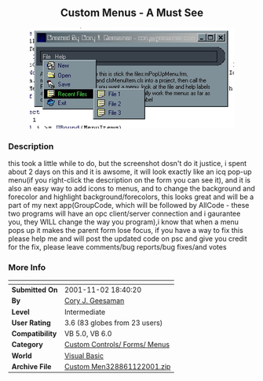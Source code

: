﻿<div align="center">

## Custom Menus \- A Must See

<img src="PIC200111218491744.jpg">
</div>

### Description

this took a little while to do, but the screenshot dosn't do it justice, i spent about 2 days on this and it is awsome, it will look exactly like an icq pop-up menu(if you right-click the description on the form you can see it), and it is also an easy way to add icons to menus, and to change the background and forecolor and highlight background/forecolors, this looks great and will be a part of my next app(GroupCode, which will be followed by AllCode - these two programs will have an opc client/server connection and i gaurantee you, they WILL change the way you program),i know that when a menu pops up it makes the parent form lose focus, if you have a way to fix this please help me and will post the updated code on psc and give you credit for the fix, please leave comments/bug reports/bug fixes/and votes
 
### More Info
 


<span>             |<span>
---                |---
**Submitted On**   |2001-11-02 18:40:20
**By**             |[Cory J\. Geesaman](https://github.com/Planet-Source-Code/PSCIndex/blob/master/ByAuthor/cory-j-geesaman.md)
**Level**          |Intermediate
**User Rating**    |3.6 (83 globes from 23 users)
**Compatibility**  |VB 5\.0, VB 6\.0
**Category**       |[Custom Controls/ Forms/  Menus](https://github.com/Planet-Source-Code/PSCIndex/blob/master/ByCategory/custom-controls-forms-menus__1-4.md)
**World**          |[Visual Basic](https://github.com/Planet-Source-Code/PSCIndex/blob/master/ByWorld/visual-basic.md)
**Archive File**   |[Custom Men328861122001\.zip](https://github.com/Planet-Source-Code/cory-j-geesaman-custom-menus-a-must-see__1-28600/archive/master.zip)









